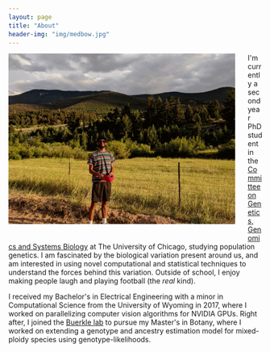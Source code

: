 ```yaml
---
layout: page
title: "About"
header-img: "img/medbow.jpg"
---
```


<div style="float: left; padding-right: 25px; padding-bottom: 25px">
	<img src="/img/bighorn.gif" width="450" alt="Tyler Kent"/>
</div>

I'm currently a second year PhD student in the [Committee on Genetics, Genomics and Systems Biology](https://ggsb.uchicago.edu) at The University of Chicago, studying population genetics. I am fascinated by the biological variation present around us, and am interested in using novel computational and statistical techniques to understand the forces behind this variation. Outside of school, I enjoy making people laugh and playing football (the *real* kind).  

I received my Bachelor's in Electrical Engineering with a minor in Computational Science from the University of Wyoming in 2017, where I worked on parallelizing computer vision algorithms for NVIDIA GPUs. Right after, I joined the [Buerkle lab](https://uwyo.edu/buerkle) to pursue my Master's in Botany, where I worked on extending a genotype and ancestry estimation model for mixed-ploidy species using genotype-likelihoods. 
